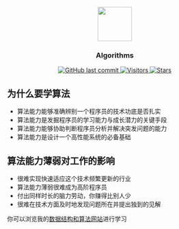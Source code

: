 <p align="center">
    <img width="80" src="https://gitee.com/szj2ys/Pictures/raw/master/logo/algorithms_icon.svg"/>
</p>

<h3 align="center">
    <p>Algorithms</p>
</h3>

<p align="center">
    <a href="https://github.com/szj2ys/algorithms">
        <img src="https://img.shields.io/github/last-commit/szj2ys/algorithms?color=blue" alt="GitHub last commit"/>
    </a>
    <a href="https://github.com/szj2ys/algorithms">
        <img src="https://visitor-badge.glitch.me/badge?page_id=szj2ys.algorithms" alt="Visitors"/>
    </a>
    <a href="https://github.com/szj2ys/algorithms">
        <img src="https://img.shields.io/github/stars/szj2ys/algorithms?style=social" alt="Stars"/>
    </a>
</p>

## 为什么要学算法

- 算法能力能够准确辨别一个程序员的技术功底是否扎实
- 算法能力是发掘程序员的学习能力与成长潜力的关键手段
- 算法能力能够协助判断程序员分析并解决突发问题的能力
- 算法能力是设计一个高性能系统的必备基础

## 算法能力薄弱对工作的影响

- 很难实现快速适应这个技术频繁更新的行业
- 算法能力薄弱很难成为高阶程序员
- 付出同样时长的脑力劳动，你赚得比别人少
- 很难在技术方面及时地发现问题所在并提出独到的见解


你可以浏览我的[数据结构和算法网站](https://szj2ys.github.io/algorithms/)进行学习